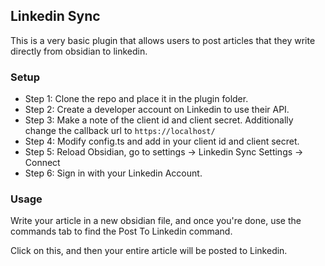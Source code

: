 ## Linkedin Sync
This is a very basic plugin that allows users to post articles that they write directly from obsidian to linkedin.

### Setup
- Step 1: Clone the repo and place it in the plugin folder.
- Step 2: Create a developer account on Linkedin to use their API.
- Step 3: Make a note of the client id and client secret. Additionally change the callback url to `https://localhost/`
- Step 4: Modify config.ts and add in your client id and client secret.
- Step 5: Reload Obsidian, go to settings -> Linkedin Sync Settings -> Connect
- Step 6: Sign in with your Linkedin Account.

### Usage
Write your article in a new obsidian file, and once you're done, use the commands tab to find the Post To Linkedin command.

Click on this, and then your entire article will be posted to Linkedin.